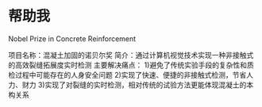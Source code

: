  # 帮助我
 Nobel Prize in Concrete Reinforcement

项目名称：混凝土加固的诺贝尔奖
简介：通过计算机视觉技术实现一种非接触式的高效裂缝拓展度实时检测
主要解决痛点：
  1)避免了传统实验手段的复杂性和质检过程中可能存在的人身安全问题
  2)实现了快速、便捷的非接触式检测，节省人力、财力
  3)实现了对裂缝的实时检测，相对传统的试验方法更能体现混凝土的本构关系

